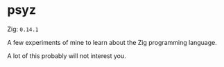 # psyz

Zig: `0.14.1`

A few experiments of mine to learn about the Zig programming language.

A lot of this probably will not interest you.
